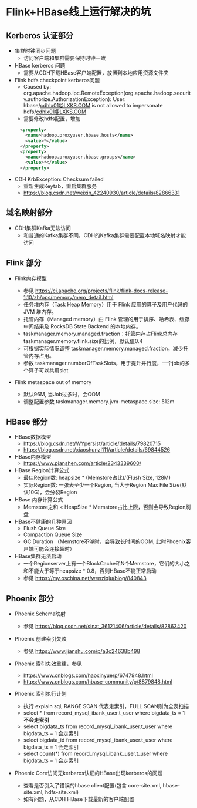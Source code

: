 # Flink+HBase线上运行解决的坑

## Kerberos 认证部分
* 集群时钟同步问题
  * 访问客户端和集群需要保持时钟一致
* HBase kerberos 问题
  * 需要从CDH下载HBase客户端配置，放置到本地应用资源文件夹
* Flink hdfs checkpoint kerberos问题
  * Caused by: org.apache.hadoop.ipc.RemoteException(org.apache.hadoop.security.authorize.AuthorizationException): User: hbase/cdhlx01@LXKS.COM is not allowed to impersonate hdfs/cdhlx01@LXKS.COM
  * 需要修改hdfs配置，增加
  ```xml
    <property>
      <name>hadoop.proxyuser.hbase.hosts</name>
      <value>*</value>
    </property>
    <property>
      <name>hadoop.proxyuser.hbase.groups</name>
      <value>*</value>
    </property>
  ```
* CDH KrbException: Checksum failed
  * 重新生成Keytab，重启集群服务
  * https://blog.csdn.net/weixin_42240930/article/details/82866331

## 域名映射部分
* CDH集群Kafka无法访问
  * 和普通的Kafka集群不同，CDH的Kafka集群需要配置本地域名映射才能访问

## Flink 部分
* Flink内存模型
  * 参见 https://ci.apache.org/projects/flink/flink-docs-release-1.10/zh/ops/memory/mem_detail.html
  * 任务堆内存（Task Heap Memory）用于 Flink 应用的算子及用户代码的 JVM 堆内存。
  * 托管内存（Managed memory）由 Flink 管理的用于排序、哈希表、缓存中间结果及 RocksDB State Backend 的本地内存。
  * taskmanager.memory.managed.fraction：托管内存占Flink总内存taskmanager.memory.flink.size的比例，默认值0.4
  * 可根据实际情况调整 taskmanager.memory.managed.fraction，减少托管内存占用。
  * 参数 taskmanager.numberOfTaskSlots，用于提升并行度，一个job的多个算子可以共用slot

* Flink metaspace out of memory
   * 默认96M, 当Job过多时，会OOM
   * 调整配置参数 taskmanager.memory.jvm-metaspace.size: 512m

## HBase 部分
* HBase数据模型
  * https://blog.csdn.net/WYpersist/article/details/79820715
  * https://blog.csdn.net/xiaoshunzi111/article/details/69844526
* HBase内存模型
  * https://www.pianshen.com/article/2343339600/
* HBase Region计算公式
  * 最佳Region数: heapsize * (Memstore占比)/(Flush Size, 128M)
  * 实际Region数: 一张表至少一个Region, 当大于Region Max File Size(默认10G)，会分裂Region
* HBase 内存计算公式
  * Memstore之和 < HeapSize * Memstore占比上限，否则会导致Region刷盘
* HBase不健康的几种原因
  * Flush Queue Size
  * Compaction Queue Size
  * GC Duration （Memstore不够时，会导致长时间的OOM, 此时Phoenix客户端可能会连接超时）
* HBase集群无法启动
  * 一个Regionserver上有一个BlockCache和N个Memstore，它们的大小之和不能大于等于heapsize * 0.8，否则HBase不能正常启动
  * 参见 https://my.oschina.net/wenziqiu/blog/840843
## Phoenix 部分
* Phoenix Schema映射
  * 参见 https://blog.csdn.net/sinat_36121406/article/details/82863420
* Phoenix 创建索引失败
  * 参见 https://www.jianshu.com/p/a3c24638b498
* Phoenix 索引失效重建，参见
  * https://www.cnblogs.com/haoxinyue/p/6747948.html
  * https://www.cnblogs.com/hbase-community/p/8879848.html
* Phoenix 索引执行计划
  * 执行 explain sql, RANGE SCAN 代表走索引，FULL SCAN则为全表扫描
  * select * from record_mysql_ibank_user.t_user where bigdata_ts = 1 **不会走索引**
  * select bigdata_ts from record_mysql_ibank_user.t_user where bigdata_ts = 1 会走索引
  * select bigdata_id from record_mysql_ibank_user.t_user where bigdata_ts = 1 会走索引
  * select count(*) from record_mysql_ibank_user.t_user where bigdata_ts = 1 会走索引

* Phoenix Core访问无kerberos认证的HBase出现kerberos的问题
  * 查看是否引入了错误的hbase client配置(包含 core-site.xml, hbase-site.xml, hdfs-site.xml)
  * 如有问题，从CDH HBase下载最新的客户端配置
